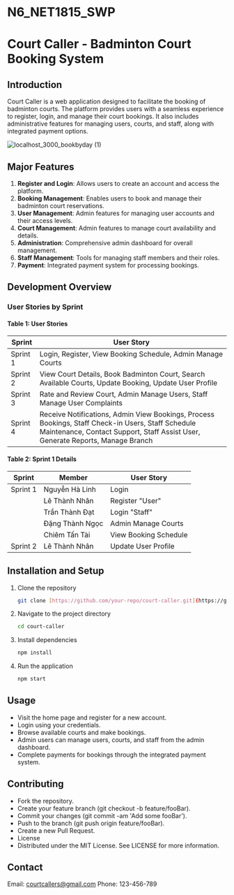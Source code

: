 # N6_NET1815_SWP
# Court Caller - Badminton Court Booking System

## Introduction
Court Caller is a web application designed to facilitate the booking of badminton courts. The platform provides users with a seamless experience to register, login, and manage their court bookings. It also includes administrative features for managing users, courts, and staff, along with integrated payment options.


![localhost_3000_bookbyday (1)](https://github.com/LeThanhNhan91/N6_NET1815_SWP/assets/156390069/fd0ce1cc-36c9-49aa-bdc4-d4bb7c80a592)

## Major Features
1. **Register and Login**: Allows users to create an account and access the platform.
2. **Booking Management**: Enables users to book and manage their badminton court reservations.
3. **User Management**: Admin features for managing user accounts and their access levels.
4. **Court Management**: Admin features to manage court availability and details.
5. **Administration**: Comprehensive admin dashboard for overall management.
6. **Staff Management**: Tools for managing staff members and their roles.
7. **Payment**: Integrated payment system for processing bookings.

## Development Overview

### User Stories by Sprint
#### Table 1: User Stories
| Sprint   | User Story                                |
|----------|-------------------------------------------|
| Sprint 1 | Login, Register, View Booking Schedule, Admin Manage Courts|
| Sprint 2 | View Court Details, Book Badminton Court, Search Available Courts, Update Booking, Update User Profile|
| Sprint 3 |  Rate and Review Court, Admin Manage Users, Staff Manage User Complaints|
| Sprint 4 | Receive Notifications, Admin View Bookings, Process Bookings, Staff Check-in Users, Staff Schedule Maintenance, Contact Support, Staff Assist User, Generate Reports, Manage Branch |


#### Table 2: Sprint 1 Details
| Sprint   | Member           | User Story             |
|----------|------------------|------------------------|
| Sprint 1 | Nguyễn Hà Linh  | Login      |
|          | Lê Thành Nhân   | Register "User" |
|          | Trần Thành Đạt   | Login "Staff" |
|          | Đặng Thành Ngọc   | Admin Manage Courts |
|          | Chiêm Tấn Tài   | View Booking Schedule |
| Sprint 2 | Lê Thành Nhân |  Update User Profile |

## Installation and Setup
1. Clone the repository
   ```sh
   git clone [https://github.com/your-repo/court-caller.git](https://github.com/LeThanhNhan91/N6_NET1815_SWP.git](https://github.com/LeThanhNhan91/N6_NET1815_SWP.git)

2. Navigate to the project directory
   ```sh
   cd court-caller

3. Install dependencies
   ```sh
   npm install

4. Run the application
   ```sh
   npm start

## Usage
- Visit the home page and register for a new account.
- Login using your credentials.
- Browse available courts and make bookings.
- Admin users can manage users, courts, and staff from the admin dashboard.
- Complete payments for bookings through the integrated payment system.

## Contributing
- Fork the repository.
- Create your feature branch (git checkout -b feature/fooBar).
- Commit your changes (git commit -am 'Add some fooBar').
- Push to the branch (git push origin feature/fooBar).
- Create a new Pull Request.
- License
- Distributed under the MIT License. See LICENSE for more information.

## Contact
Email: courtcallers@gmail.com
Phone: 123-456-789
